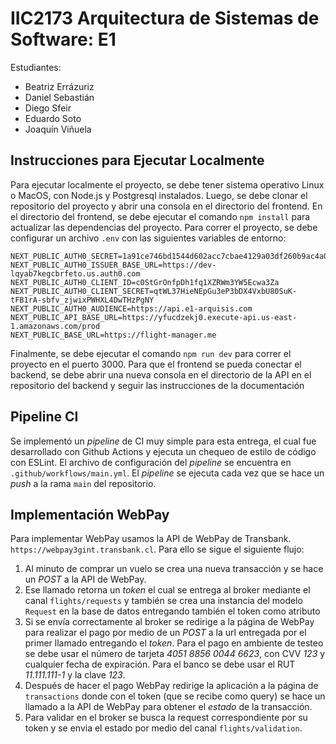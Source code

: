 # IIC2173 Arquitectura de Sistemas de Software: E1
Estudiantes:

* Beatriz Errázuriz
* Daniel Sebastián
* Diego Sfeir
* Eduardo Soto
* Joaquín Viñuela

## Instrucciones para Ejecutar Localmente

Para ejecutar localmente el proyecto, se debe tener sistema operativo Linux o MacOS, con Node.js y Postgresql instalados. Luego, se debe clonar el repositorio del proyecto y abrir una consola en el directorio del frontend. En el directorio del frontend, se debe ejecutar el comando `npm install` para actualizar las dependencias del proyecto. Para correr el proyecto, se debe configurar un archivo `.env` con las siguientes variables de entorno:

```
NEXT_PUBLIC_AUTH0_SECRET=1a91ce746bd1544d602acc7cbae4129a03df260b9ac4a0404a5a4bc24ac8f613
NEXT_PUBLIC_AUTH0_ISSUER_BASE_URL=https://dev-lqyab7kegcbrfeto.us.auth0.com
NEXT_PUBLIC_AUTH0_CLIENT_ID=cOStGrOnfpDh1fq1XZRWm3YW5Ecwa3Za
NEXT_PUBLIC_AUTH0_CLIENT_SECRET=qtWL37HieNEpGu3eP3bDX4VxbU80SuK-tFB1rA-sbfv_zjwixPWHXL4DwTHzPgNY
NEXT_PUBLIC_AUTH0_AUDIENCE=https://api.e1-arquisis.com
NEXT_PUBLIC_API_BASE_URL=https://yfucdzekj0.execute-api.us-east-1.amazonaws.com/prod
NEXT_PUBLIC_BASE_URL=https://flight-manager.me
```

Finalmente, se debe ejecutar el comando `npm run dev` para correr el proyecto en el puerto 3000. Para que el frontend se pueda conectar el backend, se debe abrir una nueva consola en el directorio de la API en el repositorio del backend y seguir las instrucciones de la documentación

## Pipeline CI

Se implementó un *pipeline* de CI muy simple para esta entrega, el cual fue desarrollado con Github Actions y ejecuta un chequeo de estilo de código con ESLint. El archivo de configuración del *pipeline* se encuentra en `.github/workflows/main.yml`. El *pipeline* se ejecuta cada vez que se hace un *push* a la rama `main` del repositorio.

## Implementación WebPay

Para implementar WebPay usamos la API de WebPay de Transbank. `https://webpay3gint.transbank.cl`. Para ello se sigue el siguiente flujo:

1. Al minuto de comprar un vuelo se crea una nueva transacción y se hace un *POST* a la API de WebPay.
2. Ese llamado retorna un *token* el cual se entrega al broker mediante el canal `flights/requests` y también se crea una instancia del modelo `Request` en la base de datos entregando también el token como atributo
3. Si se envía correctamente al broker se redirige a la página de WebPay para realizar el pago por medio de un *POST* a la url entregada por el primer llamado entregando el *token*. Para el pago en ambiente de testeo se debe usar el número de tarjeta *4051 8856 0044 6623*, con CVV *123* y cualquier fecha de expiración. Para el banco se debe usar el RUT *11.111.111-1* y la clave *123*.
4. Después de hacer el pago WebPay redirige la aplicación a la página de `transactions` donde con el token (que se recibe como query) se hace un llamado a la API de WebPay para obtener el *estado* de la transacción.
5. Para validar en el broker se busca la request correspondiente por su token y se envia el estado por medio del canal `flights/validation`.
